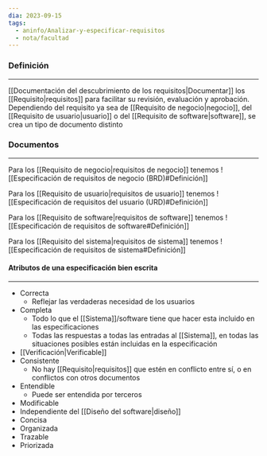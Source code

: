 ```yaml
---
dia: 2023-09-15
tags:
  - aninfo/Analizar-y-especificar-requisitos
  - nota/facultad
---
```

### Definición
---
[[Documentación del descubrimiento de los requisitos|Documentar]] los [[Requisito|requisitos]] para facilitar su revisión, evaluación y aprobación. Dependiendo del requisito ya sea de [[Requisito de negocio|negocio]], del [[Requisito de usuario|usuario]] o del [[Requisito de software|software]], se crea un tipo de documento distinto

### Documentos
---
Para los [[Requisito de negocio|requisitos de negocio]] tenemos
![[Especificación de requisitos de negocio (BRD)#Definición]]

Para los [[Requisito de usuario|requisitos de usuario]] tenemos
![[Especificación de requisitos del usuario (URD)#Definición]]

Para los [[Requisito de software|requisitos de software]] tenemos
![[Especificación de requisitos de software#Definición]]

Para los [[Requisito del sistema|requisitos de sistema]] tenemos
![[Especificación de requisitos de sistema#Definición]]

#### Atributos de una especificación bien escrita
---
* Correcta
	* Reflejar las verdaderas necesidad de los usuarios
* Completa
	* Todo lo que el [[Sistema]]/software tiene que hacer esta incluido en las especificaciones
	* Todas las respuestas a todas las entradas al [[Sistema]], en todas las situaciones posibles están incluidas en la especificación
* [[Verificación|Verificable]]
* Consistente
	* No hay [[Requisito|requisitos]] que estén en conflicto entre sí, o en conflictos con otros documentos
* Entendible
	* Puede ser entendida por terceros
* Modificable
* Independiente del [[Diseño del software|diseño]]
* Concisa
* Organizada
* Trazable
* Priorizada